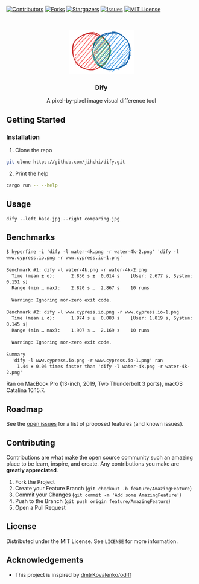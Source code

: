 [![Contributors][contributors-shield]][contributors-url]
[![Forks][forks-shield]][forks-url]
[![Stargazers][stars-shield]][stars-url]
[![Issues][issues-shield]][issues-url]
[![MIT License][license-shield]][license-url]

<br />
<p align="center">
  <a href="https://github.com/jihchi/dify">
    <img src="logo.png" alt="Logo" width="173" height="118">
  </a>
  <h3 align="center">Dify</h3>
  <p align="center">
    A pixel-by-pixel image visual difference tool
  </p>
</p>

## Getting Started

### Installation

1. Clone the repo

```sh
git clone https://github.com/jihchi/dify.git
```

2. Print the help

```sh
cargo run -- --help
```

## Usage

```
dify --left base.jpg --right comparing.jpg
```

## Benchmarks

```
$ hyperfine -i 'dify -l water-4k.png -r water-4k-2.png' 'dify -l www.cypress.io.png -r www.cypress.io-1.png'

Benchmark #1: dify -l water-4k.png -r water-4k-2.png
  Time (mean ± σ):      2.836 s ±  0.014 s    [User: 2.677 s, System: 0.151 s]
  Range (min … max):    2.820 s …  2.867 s    10 runs

  Warning: Ignoring non-zero exit code.

Benchmark #2: dify -l www.cypress.io.png -r www.cypress.io-1.png
  Time (mean ± σ):      1.974 s ±  0.083 s    [User: 1.819 s, System: 0.145 s]
  Range (min … max):    1.907 s …  2.169 s    10 runs

  Warning: Ignoring non-zero exit code.

Summary
  'dify -l www.cypress.io.png -r www.cypress.io-1.png' ran
    1.44 ± 0.06 times faster than 'dify -l water-4k.png -r water-4k-2.png'
```

Ran on MacBook Pro (13-inch, 2019, Two Thunderbolt 3 ports), macOS Catalina 10.15.7.

## Roadmap

See the [open issues](https://github.com/jihchi/dify/issues) for a list of proposed features (and known issues).

## Contributing

Contributions are what make the open source community such an amazing place to be learn, inspire, and create. Any contributions you make are **greatly appreciated**.

1. Fork the Project
2. Create your Feature Branch (`git checkout -b feature/AmazingFeature`)
3. Commit your Changes (`git commit -m 'Add some AmazingFeature'`)
4. Push to the Branch (`git push origin feature/AmazingFeature`)
5. Open a Pull Request

## License

Distributed under the MIT License. See `LICENSE` for more information.

<!-- ACKNOWLEDGEMENTS -->

## Acknowledgements

- This project is inspired by [dmtrKovalenko/odiff](https://github.com/dmtrKovalenko/odiff)

[contributors-shield]: https://img.shields.io/github/contributors/jihchi/dify.svg?style=flat-square
[contributors-url]: https://github.com/jihchi/dify/graphs/contributors
[forks-shield]: https://img.shields.io/github/forks/jihchi/dify.svg?style=flat-square
[forks-url]: https://github.com/jihchi/dify/network/members
[stars-shield]: https://img.shields.io/github/stars/jihchi/dify.svg?style=flat-square
[stars-url]: https://github.com/jihchi/dify/stargazers
[issues-shield]: https://img.shields.io/github/issues/jihchi/dify.svg?style=flat-square
[issues-url]: https://github.com/jihchi/dify/issues
[license-shield]: https://img.shields.io/github/license/jihchi/dify.svg?style=flat-square
[license-url]: https://github.com/jihchi/dify/blob/master/LICENSE.md
